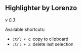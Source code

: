 ## Highlighter by Lorenzo
_v 0.3_  

Available shortcuts:  
* `ctrl + c`: copy to clipboard
* `ctrl + z`: delete last selection